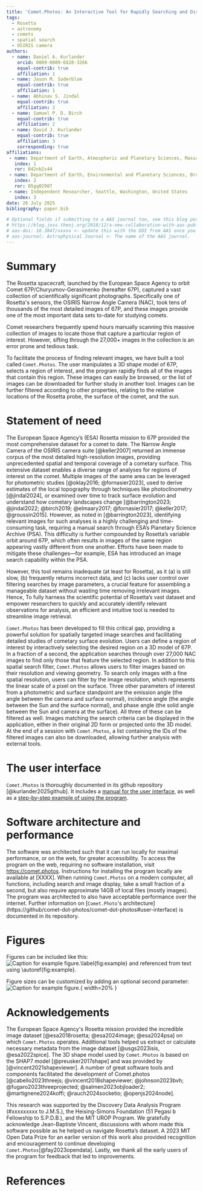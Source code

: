```yaml
---
title: 'Comet.Photos: An Interactive Tool for Rapidly Searching and Displaying Rosetta Mission Images by Spatial Location and Other Properties'
tags:
  - Rosetta
  - astronomy
  - comets
  - spatial search
  - OSIRIS camera
authors:
  - name: Daniel A. Kurlander
    orcid: 0009-0009-6828-3266
    equal-contrib: true
    affiliation: 1
  - name: Jason M. Soderblom
    equal-contrib: true
    affiliation: 1
  - name: Abhinav S. Jindal
    equal-contrib: true
    affiliation: 2
  - name: Samuel P. D. Birch
    equal-contrib: true
    affiliation: 2
  - name: David J. Kurlander
    equal-contrib: true
    affiliation: 3
    corresponding: true
affiliations:
 - name: Department of Earth, Atmospheric and Planetary Sciences, Massachusetts Institute of Technology, United States
   index: 1
   ror: 042nb2s44
 - name: Department of Earth, Environmental and Planetary Sciences, Brown University, United States
   index: 2
   ror: 05gq02987
 - name: Independent Researcher, Seattle, Washington, United States
   index: 3
date: 26 July 2025
bibliography: paper.bib

# Optional fields if submitting to a AAS journal too, see this blog post:
# https://blog.joss.theoj.org/2018/12/a-new-collaboration-with-aas-publishing
# aas-doi: 10.3847/xxxxx <- update this with the DOI from AAS once you know it.
# aas-journal: Astrophysical Journal <- The name of the AAS journal.
---
```


# Summary

The Rosetta spacecraft, launched by the European Space Agency to orbit Comet 67P/Churyumov-Gerasimenko (hereafter 67P), captured a vast collection of scientifically significant photographs. Specifically one of Rosetta's sensors, the OSIRIS Narrow Angle Camera (NAC), took tens of thousands of the most detailed images of 67P, and these images provide one of the most important data sets to-date for studying comets.

Comet researchers frequently spend hours manually scanning this massive collection of images to locate those that capture a particular region of interest. However, sifting through the 27,000+ images in the collection is an error prone and tedious task.

To facilitate the process of finding relevant images, we have built a tool called `Comet.Photos`. The user manipulates a 3D shape model of 67P, selects a region of interest, and the program rapidly finds all of the images that contain this region. These images can easily be browsed, or the list of images can be downloaded for further study in another tool. Images can be further filtered according to other properties, relating to the relative locations of the Rosetta probe, the surface of the comet, and the sun.

# Statement of need

The European Space Agency’s (ESA) Rosetta mission to 67P provided the most comprehensive dataset for a comet to date. The Narrow Angle Camera of the OSIRIS camera suite [@keller2007] returned an immense corpus of the most detailed high-resolution images, providing unprecedented spatial and temporal coverage of a cometary surface. This extensive dataset enables a diverse range of analyses for regions of interest on the comet. Multiple images of the same area can be leveraged for photometric studies [@oklay2016; @fornasier2023], used to derive estimates of the local topography through techniques like photoclinometry [@jindal2024], or examined over time to track surface evolution and understand how cometary landscapes change [@barrington2023; @jindal2022; @birch2019; @elmaary2017; @fornasier2017; @keller2017; @groussin2015]. However, as noted in [@barrington2023], identifying relevant images for such analyses is a highly challenging and time-consuming task, requiring a manual search through ESA’s Planetary Science Archive (PSA). This difficulty is further compounded by Rosetta’s variable orbit around 67P, which often results in images of the same region appearing vastly different from one another. Efforts have been made to mitigate these challenges—for example, ESA has introduced an image search capability within the PSA. 

However, this tool remains inadequate (at least for Rosetta), as it (a) is still slow, (b) frequently returns incorrect data, and (c) lacks user control over filtering searches by image parameters, a crucial feature for assembling a manageable dataset without wasting time removing irrelevant images. Hence, To fully harness the scientific potential of Rosetta’s vast dataset and empower researchers to quickly and accurately identify relevant observations for analysis, an efficient and intuitive tool is needed to streamline image retrieval. 

`Comet.Photos` has been developed to fill this critical gap, providing a powerful solution for spatially targeted image searches and facilitating detailed studies of cometary surface evolution. Users can define a region of interest by interactively selecting the desired region on a 3D model of 67P. In a fraction of a second, the application searches through over 27,000 NAC images to find only those that feature the selected region. In addition to this spatial search filter, `Comet.Photos` allows users to filter images based on their resolution and viewing geometry. To search only images with a fine spatial resolution, users can filter by the image resolution, which represents the linear scale of a pixel on the surface. Three other parameters of interest from a photometric and surface standpoint are the emission angle (the angle between the camera and surface normal), incidence angle (the angle between the Sun and the surface normal), and phase angle (the solid angle between the Sun and camera at the surface). All three of these can be filtered as well. Images matching the search criteria can be displayed in the application, either in their original 2D form or projected onto the 3D model. At the end of a session with `Comet.Photos`, a list containing the IDs of the filtered images can also be downloaded, allowing further analysis with external tools.

# The user interface

`Comet.Photos` is thoroughly documented in its github repository [@kurlander2025github]. It includes a [manual for the user interface](https://github.com/comet-dot-photos/comet-dot-photos#user-interface), as well as a [step-by-step example of using the program](https://github.com/comet-dot-photos/comet-dot-photos#user-interface-walkthrough). 

# Software architecture and performance

The software was architected such that it can run locally for maximal performance, or on the web, for greater accessibility. To access the program on the web, requiring no software installation, visit https://comet.photos. Instructions for installing the program locally are available at [XXXX]. When running `Comet.Photos` on a modern computer, all functions, including search and image display, take a small fraction of a second, but also require approximate 14GB of local files (mostly images). The program was architected to also have acceptable performance over the internet. Further information on [`Comet.Photo`'s architecture] (https://github/comet-dot-photos/comet-dot-photos#user-interface) is documented in its repository.


# Figures

Figures can be included like this:
![Caption for example figure.\label{fig:example}](figure.png)
and referenced from text using \autoref{fig:example}.

Figure sizes can be customized by adding an optional second parameter:
![Caption for example figure.](figure.png){ width=20% }

# Acknowledgements

The European Space Agency's Rosetta mission provided the incredible image dataset [@esa2018rosetta; @esa2024image; @esa2024psa] on which `Comet.Photos` operates. Additional tools helped us extract or calculate necessary metadata from the image dataset [@usgs2023isis, @esa2022spice]. The 3D shape model used by `Comet.Photos` is based on the SHAP7 model [@preusker2017shape] and was provided by [@vincent2021shapeviewer]. A number of great software tools and components facilitated the development of Comet.photos [@cabello2023threejs; @vincent2018shapeviewer;  @johnson2023bvh; @fugaro2023threeprojected; @salmen2023objloader2; @martignene2024koffi; @rauch2024socketio; @openjs2024node].
 
This research was supported by the Discovery Data Analysis Program (#xxxxxxxxx to J.M.S.), the Heising-Simons Foundation (51 Pegasi b Fellowship to S.P.D.B.), and the MIT UROP Program. We gratefully acknowledge Jean-Baptiste Vincent, discussions with whom made this software possible as he helped us navigate Rosetta’s dataset. A 2023 MIT Open Data Prize for an earlier version of this work also provided recognition and encouragement to continue developing `Comet.Photos`[@fay2023opendata]. Lastly, we thank all the early users of the program for feedback that led to improvements.  


# References